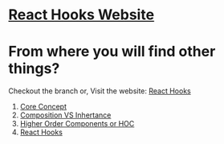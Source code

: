 # [React Hooks Website](https://react-hook-concept.netlify.app/)
# From where you will find other things?

Checkout the branch or, Visit the website: [React Hooks](https://react-hook-concept.netlify.app/)

1. [Core Concept](https://github.com/JH-Jitu/React-Core-Concept/tree/react-core-concept)
2. [Composition VS Inhertance](https://github.com/JH-Jitu/React-Core-Concept/tree/composition-vs-inheritance)
3. [Higher Order Components or HOC](https://github.com/JH-Jitu/React-Core-Concept/tree/higher-order-component-and-context)
4. [React Hooks](https://github.com/JH-Jitu/React-Core-Concept/tree/react-hook-concept)
